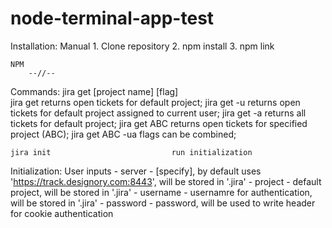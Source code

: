 # node-terminal-app-test
Installation:
    Manual
        1. Clone repository
        2. npm install
        3. npm link

    NPM 
        --//--

Commands:
    jira get [project name] [flag]      
    jira get                            returns open tickets for default project;
    jira get -u                         returns open tickets for default project assigned to current user;
    jira get -a                         returns all tickets for default project;
    jira get ABC                        returns open tickets for specified project (ABC);
    jira get ABC -ua                    flags can be combined;

    jira init                           run initialization

Initialization:
    User inputs
        - server    - [specify], by default uses 'https://track.designory.com:8443', will be stored in '.jira'
        - project   - default project, will be stored in '.jira'
        - username  - usernamre for authentication, will be stored in '.jira'
        - password  - password, will be used to write header for cookie authentication